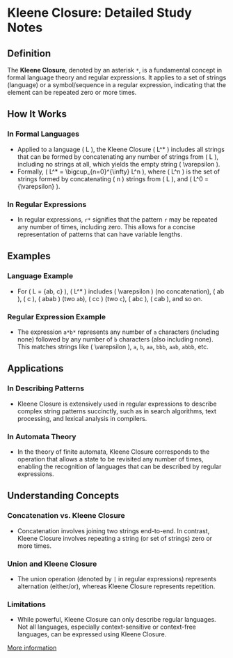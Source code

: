 # Kleene Closure: Detailed Study Notes

## Definition
The **Kleene Closure**, denoted by an asterisk `*`, is a fundamental concept in formal language theory and regular expressions. It applies to a set of strings (language) or a symbol/sequence in a regular expression, indicating that the element can be repeated zero or more times.

## How It Works

### In Formal Languages
- Applied to a language \( L \), the Kleene Closure \( L^* \) includes all strings that can be formed by concatenating any number of strings from \( L \), including no strings at all, which yields the empty string \( \varepsilon \).
- Formally, \( L^* = \bigcup_{n=0}^{\infty} L^n \), where \( L^n \) is the set of strings formed by concatenating \( n \) strings from \( L \), and \( L^0 = \{\varepsilon\} \).

### In Regular Expressions
- In regular expressions, `r*` signifies that the pattern `r` may be repeated any number of times, including zero. This allows for a concise representation of patterns that can have variable lengths.

## Examples

### Language Example
- For \( L = \{ab, c\} \), \( L^* \) includes \( \varepsilon \) (no concatenation), \( ab \), \( c \), \( abab \) (two `ab`), \( cc \) (two `c`), \( abc \), \( cab \), and so on.

### Regular Expression Example
- The expression `a*b*` represents any number of `a` characters (including none) followed by any number of `b` characters (also including none). This matches strings like \( \varepsilon \), `a`, `b`, `aa`, `bbb`, `aab`, `abbb`, etc.

## Applications

### In Describing Patterns
- Kleene Closure is extensively used in regular expressions to describe complex string patterns succinctly, such as in search algorithms, text processing, and lexical analysis in compilers.

### In Automata Theory
- In the theory of finite automata, Kleene Closure corresponds to the operation that allows a state to be revisited any number of times, enabling the recognition of languages that can be described by regular expressions.

## Understanding Concepts

### Concatenation vs. Kleene Closure
- Concatenation involves joining two strings end-to-end. In contrast, Kleene Closure involves repeating a string (or set of strings) zero or more times.

### Union and Kleene Closure
- The union operation (denoted by `|` in regular expressions) represents alternation (either/or), whereas Kleene Closure represents repetition.

### Limitations
- While powerful, Kleene Closure can only describe regular languages. Not all languages, especially context-sensitive or context-free languages, can be expressed using Kleene Closure.

[More information](https://en.wikipedia.org/wiki/Kleene_star)

